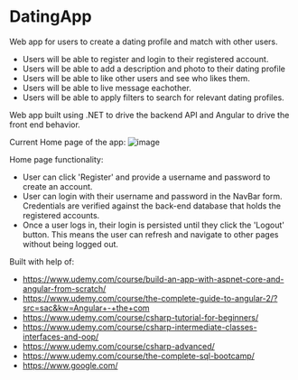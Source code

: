# DatingApp
Web app for users to create a dating profile and match with other users.
- Users will be able to register and login to their registered account.
- Users will be able to add a description and photo to their dating profile
- Users will be able to like other users and see who likes them. 
- Users will be able to live message eachother.
- Users will be able to apply filters to search for relevant dating profiles.

Web app built using .NET to drive the backend API and Angular to drive the front end behavior.

Current Home page of the app:
![image](https://user-images.githubusercontent.com/16530058/134829133-25d34675-b210-4cf9-8e4a-7fbf43e39103.png)

Home page functionality:
- User can click 'Register' and provide a username and password to create an account.
- User can login with their username and password in the NavBar form. Credentials are verified against the back-end database that holds the registered accounts.
- Once a user logs in, their login is persisted until they click the 'Logout' button. This means the user can refresh and navigate to other pages without being logged out.

Built with help of: 
- https://www.udemy.com/course/build-an-app-with-aspnet-core-and-angular-from-scratch/
- https://www.udemy.com/course/the-complete-guide-to-angular-2/?src=sac&kw=Angular+-+the+com
- https://www.udemy.com/course/csharp-tutorial-for-beginners/
- https://www.udemy.com/course/csharp-intermediate-classes-interfaces-and-oop/
- https://www.udemy.com/course/csharp-advanced/
- https://www.udemy.com/course/the-complete-sql-bootcamp/
- https://www.google.com/

